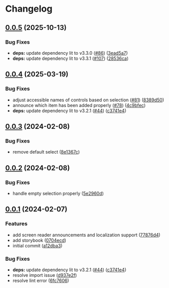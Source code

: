 # Changelog

## [0.0.5](https://github.com/greatislander/pressbooks-reorderable-multiselect/compare/v0.0.4...v0.0.5) (2025-10-13)


### Bug Fixes

* **deps:** update dependency lit to v3.3.0 ([#86](https://github.com/greatislander/pressbooks-reorderable-multiselect/issues/86)) ([3ead5a7](https://github.com/greatislander/pressbooks-reorderable-multiselect/commit/3ead5a7576d047be6d05466167d31e8a6e7f1ca0))
* **deps:** update dependency lit to v3.3.1 ([#107](https://github.com/greatislander/pressbooks-reorderable-multiselect/issues/107)) ([28536ca](https://github.com/greatislander/pressbooks-reorderable-multiselect/commit/28536ca68497f579460b61e860ce453ac8e533d9))

## [0.0.4](https://github.com/greatislander/pressbooks-reorderable-multiselect/compare/v0.0.3...v0.0.4) (2025-03-19)


### Bug Fixes

* adjust accessible names of controls based on selection ([#81](https://github.com/greatislander/pressbooks-reorderable-multiselect/issues/81)) ([8389d50](https://github.com/greatislander/pressbooks-reorderable-multiselect/commit/8389d50b5d33b695fa1da8f0006fd4f80feef257))
* announce which item has been added properly ([#78](https://github.com/greatislander/pressbooks-reorderable-multiselect/issues/78)) ([4c9bfec](https://github.com/greatislander/pressbooks-reorderable-multiselect/commit/4c9bfec543a57fdde5f055721dc1fa8bf5c8b1ef))
* **deps:** update dependency lit to v3.2.1 ([#44](https://github.com/greatislander/pressbooks-reorderable-multiselect/issues/44)) ([c3741e4](https://github.com/greatislander/pressbooks-reorderable-multiselect/commit/c3741e4a52d11b20274829a83b27b0b795e32f7b))

## [0.0.3](https://github.com/greatislander/pressbooks-reorderable-multiselect/compare/v0.0.2...v0.0.3) (2024-02-08)

### Bug Fixes

* remove default select ([8e1367c](https://github.com/greatislander/pressbooks-reorderable-multiselect/commit/8e1367cdd80aa5e59e944ef8d0cfdf6be263b6b7))

## [0.0.2](https://github.com/greatislander/pressbooks-reorderable-multiselect/compare/v0.0.1...v0.0.2) (2024-02-08)

### Bug Fixes

* handle empty selection properly ([5e2960d](https://github.com/greatislander/pressbooks-reorderable-multiselect/commit/5e2960d0ea9dd6bcbb63be93bdbc7fb6a1262938))

## [0.0.1](https://github.com/greatislander/pressbooks-reorderable-multiselect/compare/a12dba36dfefea8d14456827061d70df50747da9...v0.0.1) (2024-02-07)

### Features

* add screen reader announcements and localization support ([77876d4](https://github.com/greatislander/pressbooks-reorderable-multiselect/commit/77876d4ad922c82ffa50f55e8c0a1575819c611c))
* add storybook ([0704ecd](https://github.com/greatislander/pressbooks-reorderable-multiselect/commit/0704ecdf7f045f45b6e4120343b58430a0b3d71f))
* initial commit ([a12dba3](https://github.com/greatislander/pressbooks-reorderable-multiselect/commit/a12dba36dfefea8d14456827061d70df50747da9))

### Bug Fixes

* **deps:** update dependency lit to v3.2.1 ([#44](https://github.com/greatislander/pressbooks-reorderable-multiselect/issues/44)) ([c3741e4](https://github.com/greatislander/pressbooks-reorderable-multiselect/commit/c3741e4a52d11b20274829a83b27b0b795e32f7b))
* resolve import issue ([d937e2f](https://github.com/greatislander/pressbooks-reorderable-multiselect/commit/d937e2f3e72c9ecbd48fd1b0c6276985b8fe2794))
* resolve lint error ([6fc7606](https://github.com/greatislander/pressbooks-reorderable-multiselect/commit/6fc7606c45749a270b2c9228c9071f76d4a4a9f0))
